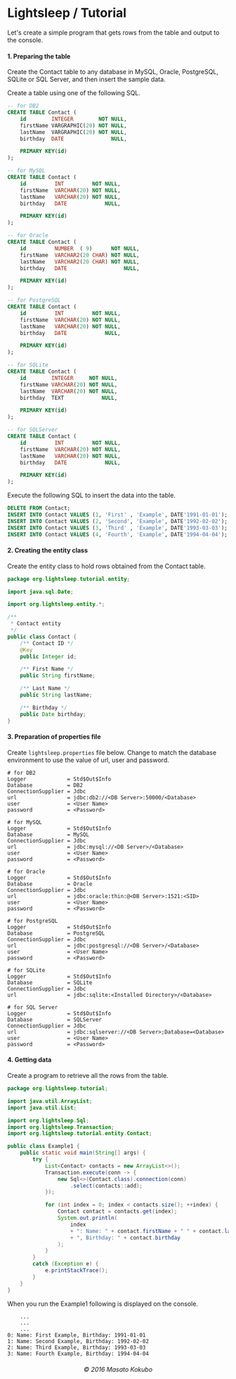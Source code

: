 Lightsleep / Tutorial
===========

Let's create a simple program that gets rows from the table and output to the console.

#### 1. Preparing the table

Create the Contact table to any database in MySQL, Oracle, PostgreSQL, SQLite or SQL Server, and then insert the sample data.

Create a table using one of the following SQL.

```sql:ddl_db2.sql
-- for DB2
CREATE TABLE Contact (
    id        INTEGER        NOT NULL,
    firstName VARGRAPHIC(20) NOT NULL,
    lastName  VARGRAPHIC(20) NOT NULL,
    birthday  DATE               NULL,

    PRIMARY KEY(id)
);
```

```sql:ddl_mysql.sql
-- for MySQL
CREATE TABLE Contact (
    id         INT         NOT NULL,
    firstName  VARCHAR(20) NOT NULL,
    lastName   VARCHAR(20) NOT NULL,
    birthday   DATE            NULL,

    PRIMARY KEY(id)
);
```

```sql:ddl_oracle.sql
-- for Oracle
CREATE TABLE Contact (
    id         NUMBER  ( 9)      NOT NULL,
    firstName  VARCHAR2(20 CHAR) NOT NULL,
    lastName   VARCHAR2(20 CHAR) NOT NULL,
    birthday   DATE                  NULL,

    PRIMARY KEY(id)
);
```

```sql:ddl_postgresql.sql
-- for PostgreSQL
CREATE TABLE Contact (
    id         INT         NOT NULL,
    firstName  VARCHAR(20) NOT NULL,
    lastName   VARCHAR(20) NOT NULL,
    birthday   DATE            NULL,

    PRIMARY KEY(id)
);
```

```sql:ddl_sqlite.sql
-- for SQLite
CREATE TABLE Contact (
    id        INTEGER     NOT NULL,
    firstName VARCHAR(20) NOT NULL,
    lastName  VARCHAR(20) NOT NULL,
    birthday  TEXT            NULL,

    PRIMARY KEY(id)
);
```

```sql:ddl_sqlserver.sql
-- for SQLServer
CREATE TABLE Contact (
    id         INT         NOT NULL,
    firstName  VARCHAR(20) NOT NULL,
    lastName   VARCHAR(20) NOT NULL,
    birthday   DATE            NULL,

    PRIMARY KEY(id)
);
```

Execute the following SQL to insert the data into the table.

```sql:sample.sql
DELETE FROM Contact;
INSERT INTO Contact VALUES (1, 'First' , 'Example', DATE'1991-01-01');
INSERT INTO Contact VALUES (2, 'Second', 'Example', DATE'1992-02-02');
INSERT INTO Contact VALUES (3, 'Third' , 'Example', DATE'1993-03-03');
INSERT INTO Contact VALUES (4, 'Fourth', 'Example', DATE'1994-04-04');
````

#### 2. Creating the entity class

Create the entity class to hold rows obtained from the Contact table.

```java:Contact.java
package org.lightsleep.tutorial.entity;

import java.sql.Date;

import org.lightsleep.entity.*;

/**
 * Contact entity
 */
public class Contact {
    /** Contact ID */
    @Key
    public Integer id;

    /** First Name */
    public String firstName;

    /** Last Name */
    public String lastName;

    /** Birthday */
    public Date birthday;
}
```

#### 3. Preparation of properties file

Create ```lightsleep.properties``` file below.
Change to match the database environment to use the value of url, user and password.

```properties:lightsleep.properties
# for DB2
Logger             = Std$Out$Info
Database           = DB2
ConnectionSupplier = Jdbc
url                = jdbc:db2://<DB Server>:50000/<Database>
user               = <User Name>
password           = <Password>
```

```properties:lightsleep.properties
# for MySQL
Logger             = Std$Out$Info
Database           = MySQL
ConnectionSupplier = Jdbc
url                = jdbc:mysql://<DB Server>/<Database>
user               = <User Name>
password           = <Password>
```

```properties:lightsleep.properties
# for Oracle
Logger             = Std$Out$Info
Database           = Oracle
ConnectionSupplier = Jdbc
url                = jdbc:oracle:thin:@<DB Server>:1521:<SID>
user               = <User Name>
password           = <Password>
```

```properties:lightsleep.properties
# for PostgreSQL
Logger             = Std$Out$Info
Database           = PostgreSQL
ConnectionSupplier = Jdbc
url                = jdbc:postgresql://<DB Server>/<Database>
user               = <User Name>
password           = <Password>
```

```properties:lightsleep.properties
# for SQLite
Logger             = Std$Out$Info
Database           = SQLite
ConnectionSupplier = Jdbc
url                = jdbc:sqlite:<Installed Directory>/<Database>
```

```properties:lightsleep.properties
# for SQL Server
Logger             = Std$Out$Info
Database           = SQLServer
ConnectionSupplier = Jdbc
url                = jdbc:sqlserver://<DB Server>;Database=<Database>
user               = <User Name>
password           = <Password>
```

#### 4. Getting data
Create a program to retrieve all the rows from the table.

```java:Example1.java
package org.lightsleep.tutorial;

import java.util.ArrayList;
import java.util.List;

import org.lightsleep.Sql;
import org.lightsleep.Transaction;
import org.lightsleep.tutorial.entity.Contact;

public class Example1 {
    public static void main(String[] args) {
        try {
            List<Contact> contacts = new ArrayList<>();
            Transaction.execute(conn -> {
                new Sql<>(Contact.class).connection(conn)
                    .select(contacts::add);
            });

            for (int index = 0; index < contacts.size(); ++index) {
                Contact contact = contacts.get(index);
                System.out.println(
                    index
                    + ": Name: " + contact.firstName + " " + contact.lastName
                    + ", Birthday: " + contact.birthday
                );
            }
        }
        catch (Exception e) {
            e.printStackTrace();
        }
    }
}
```

When you run the Example1 following is displayed on the console.

```log:stdout
    ...
    ...
    ...
0: Name: First Example, Birthday: 1991-01-01
1: Name: Second Example, Birthday: 1992-02-02
2: Name: Third Example, Birthday: 1993-03-03
3: Name: Fourth Example, Birthday: 1994-04-04
```

<div style="text-align:center; margin-top:20px"><i>&copy; 2016 Masato Kokubo</i></div>
